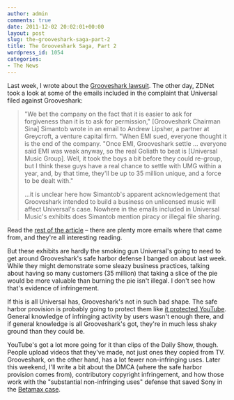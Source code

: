 ```yaml
---
author: admin
comments: true
date: 2011-12-02 20:02:01+00:00
layout: post
slug: the-grooveshark-saga-part-2
title: The Grooveshark Saga, Part 2
wordpress_id: 1054
categories:
- The News
---
```


Last week, I wrote about the [Grooveshark lawsuit](http://blog.ipsaloquitur.org/post/sharky-legal-ground/). The other day, ZDNet took a look at some of the emails included in the complaint that Universal filed against Grooveshark:

> "We bet the company on the fact that it is easier to ask for forgiveness than it is to ask for permission," [Grooveshark Chairman Sina] Simantob wrote in an email to Andrew Lipsher, a partner at Greycroft, a venture capital firm. "When EMI sued, everyone thought it is the end of the company. "Once EMI, Grooveshark settle ... everyone said EMI was weak anyway, so the real Goliath to beat is [Universal Music Group]. Well, it took the boys a bit before they could re-group, but I think these guys have a real chance to settle with UMG within a year, and, by that time, they'll be up to 35 million unique, and a force to be dealt with."
>
> …it is unclear here how Simantob's apparent acknowledgement that Grooveshark intended to build a business on unlicensed music will affect Universal's case. Nowhere in the emails included in Universal Music's exhibits does Simantob mention piracy or illegal file sharing.

Read the [rest of the article](http://www.zdnet.com.au/grooveshark-emails-outed-in-copyright-case-339326964.htm) – there are plenty more emails where that came from, and they're all interesting reading. 

But these exhibits are hardly the smoking gun Universal's going to need to get around Grooveshark's safe harbor defense I banged on about last week. While they might demonstrate some sleazy business practices, talking about having so many customers (35 million) that taking a slice of the pie would be more valuable than burning the pie isn't illegal. I don't see how that's evidence of infringement.

If this is all Universal has, Grooveshark's not in such bad shape. The safe harbor provision is probably going to protect them like [it protected YouTube](http://googleblog.blogspot.com/2010/06/youtube-wins-case-against-viacom.html). General knowledge of infringing activity by users wasn't enough there, and if general knowledge is all Grooveshark's got, they're in much less shaky ground than they could be.

YouTube's got a lot more going for it than clips of the Daily Show, though. People upload videos that they've made, not just ones they copied from TV. Grooveshark, on the other hand, has a lot fewer non-infringing uses. Later this weekend, I'll write a bit about the DMCA (where the safe harbor provision comes from), contributory copyright infringement, and how those work with the "substantial non-infringing uses" defense that saved Sony in the [Betamax case](http://itlaw.wikia.com/wiki/Secondary_copyright_infringement#Sony-Betamax_case).
